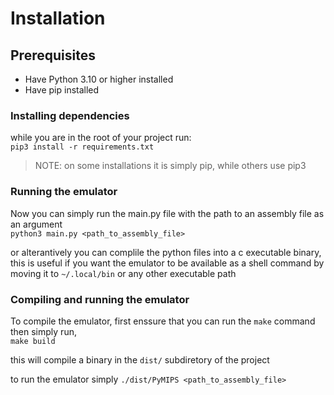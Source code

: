 # Installation

## Prerequisites

- Have Python 3.10 or higher installed
- Have pip installed

### Installing dependencies

while you are in the root of your project run:  
    `pip3 install -r requirements.txt`

> NOTE: on some installations it is simply pip, while others use pip3

### Running the emulator
Now you can simply run the main.py file with the path to an assembly file as an argument    
`python3 main.py <path_to_assembly_file>`  

or alterantively you can complile the python files into a c executable binary, this is useful if you want the emulator
to be available as a shell command by moving it to `~/.local/bin` or any other executable path

### Compiling and running the emulator

To compile the emulator, first enssure that you can run the `make` command then simply run,  
`make build`  

this will compile a binary in the `dist/` subdiretory of the project

to run the emulator simply `./dist/PyMIPS <path_to_assembly_file>`



